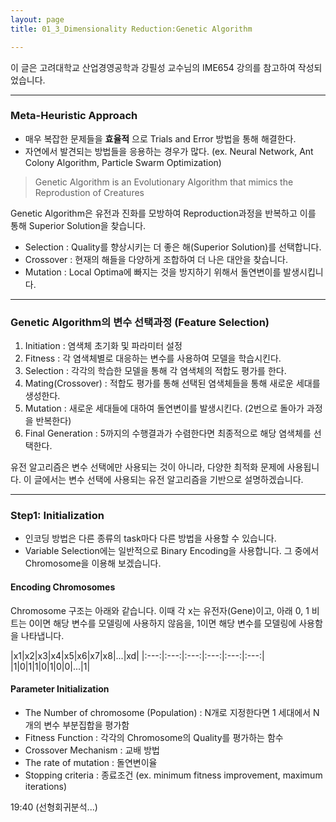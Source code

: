 ```yaml
---
layout: page
title: 01_3_Dimensionality Reduction:Genetic Algorithm

---
```


이 글은 고려대학교 산업경영공학과 강필성 교수님의 IME654 강의를 참고하여 작성되었습니다.

---

### Meta-Heuristic Approach
- 매우 복잡한 문제들을 __효율적__ 으로 Trials and Error 방법을 통해 해결한다.
- 자연에서 발견되는 방법들을 응용하는 경우가 많다. (ex. Neural Network, Ant Colony Algorithm, Particle Swarm Optimization)

> Genetic Algorithm is an Evolutionary Algorithm that mimics the Reprodustion of Creatures

Genetic Algorithm은 유전과 진화를 모방하여 Reproduction과정을 반복하고 이를 통해 Superior Solution을 찾습니다.

- Selection : Quality를 향상시키는 더 좋은 해(Superior Solution)를 선택합니다.
- Crossover : 현재의 해들을 다양하게 조합하여 더 나은 대안을 찾습니다.
- Mutation : Local Optima에 빠지는 것을 방지하기 위해서 돌연변이를 발생시킵니다.

---

### Genetic Algorithm의 변수 선택과정 (Feature Selection)
1. Initiation : 염색체 초기화 및 파라미터 설정
2. Fitness : 각 염색체별로 대응하는 변수를 사용하여 모델을 학습시킨다.
3. Selection : 각각의 학습한 모델을 통해 각 염색체의 적합도 평가를 한다.
4. Mating(Crossover) : 적합도 평가를 통해 선택된 염색체들을 통해 새로운 세대를 생성한다.
5. Mutation : 새로운 세대들에 대하여 돌연변이를 발생시킨다. (2번으로 돌아가 과정을 반복한다)
6. Final Generation : 5까지의 수행결과가 수렴한다면 최종적으로 해당 염색체를 선택한다.

유전 알고리즘은 변수 선택에만 사용되는 것이 아니라, 다양한 최적화 문제에 사용됩니다.
이 글에서는 변수 선택에 사용되는 유전 알고리즘을 기반으로 설명하겠습니다.

--- 

### Step1: Initialization
- 인코딩 방법은 다른 종류의 task마다 다른 방법을 사용할 수 있습니다.
- Variable Selection에는 일반적으로 Binary Encoding을 사용합니다. 그 중에서 Chromosome을 이용해 보겠습니다.
#### Encoding Chromosomes
Chromosome 구조는 아래와 같습니다. 이때 각 x는 유전자(Gene)이고, 아래 0, 1 비트는 0이면 해당 변수를 모델링에 사용하지 않음을, 1이면 해당 변수를 모델링에 사용함을 나타냅니다.

|x1|x2|x3|x4|x5|x6|x7|x8|...|xd|
|:---:|:---:|:---:|:---:|:---:|:---:|
|1|0|1|1|0|1|0|0|...|1|

#### Parameter Initialization
- The Number of chromosome (Population) : N개로 지정한다면 1 세대에서 N개의 변수 부분집합을 평가함
- Fitness Function : 각각의 Chromosome의 Quality를 평가하는 함수
- Crossover Mechanism : 교배 방법
- The rate of mutation : 돌연변이율
- Stopping criteria : 종료조건 (ex. minimum fitness improvement, maximum iterations)

19:40 (선형회귀분석...)
